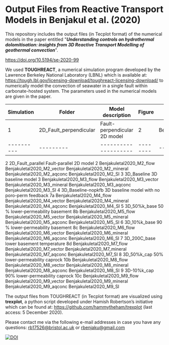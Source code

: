 <h1>Output Files from Reactive Transport Models in Benjakul et al. (2020)</h2>

This repository includes the output files (in Tecplot format) of the numerical models in the paper entitled "<b><i>Understanding controls on hydrothermal dolomitisation: insights from 3D Reactive Transport Modelling of geothermal convection</i></b>".

https://doi.org/10.5194/se-2020-99

We used <b>TOUGHREACT</b>, a numerical simulation program developed by the Lawrence Berkeley National Laboratory (LBNL) which is available at: https://tough.lbl.gov/licensing-download/toughreact-licensing-download/ to numerically model the convection of seawater in a single fault within carbonate-hosted system. The parameters used in the numerical models are given in the paper.

|Simulation |	Folder |	Model description	| Figure |	Flow dataA |	Flow vectorB |	MineralC |	AqconcD |	SIE |
|-----------|--------|--------------------|--------|-------------|---------------|-----------|----------|-----|
| 1 |	2D_Fault_perpendicular |	Fault-perpendicular 2D model |	2 |	Benjakuletal2020_M1_flow |	Benjakuletal2020_M1_vector |	Benjakuletal2020_M1_mineral	| Benjakuletal2020_M1_aqconc |	Benjakuletal2020_M1_SI |
|----------|---------|--------------------|--------|-------------|---------------|-----------|----------|-----|
2	2D_Fault_parallel	Fault-parallel 2D model	2	Benjakuletal2020_M2_flow	Benjakuletal2020_M2_vector	Benjakuletal2020_M2_mineral	Benjakuletal2020_M2_aqconc	Benjakuletal2020_M2_SI
3	3D_Baseline	3D baseline model	3	Benjakuletal2020_M3_flow	Benjakuletal2020_M3_vector	Benjakuletal2020_M3_mineral	Benjakuletal2020_M3_aqconc	Benjakuletal2020_M3_SI
4	3D_Baseline-nopkfb	3D baseline model with no poro-perm feedback	7a	Benjakuletal2020_M4_flow	Benjakuletal2020_M4_vector	Benjakuletal2020_M4_mineral	Benjakuletal2020_M4_aqconc	Benjakuletal2020_M4_SI
5	3D_50%k_base	50 % lower-permeability basement	8b	Benjakuletal2020_M5_flow	Benjakuletal2020_M5_vector	Benjakuletal2020_M5_mineral	Benjakuletal2020_M5_aqconc	Benjakuletal2020_M5_SI
6	3D_10%k_base	90 % lower-permeability basement	8c	Benjakuletal2020_M6_flow	Benjakuletal2020_M6_vector	Benjakuletal2020_M6_mineral	Benjakuletal2020_M6_aqconc	Benjakuletal2020_M6_SI
7	3D_200C_base	lower basement temperature	8d	Benjakuletal2020_M7_flow	Benjakuletal2020_M7_vector	Benjakuletal2020_M7_mineral	Benjakuletal2020_M7_aqconc	Benjakuletal2020_M7_SI
8	3D_50%k_cap	50% lower-permeability caprock	10b	Benjakuletal2020_M8_flow	Benjakuletal2020_M8_vector	Benjakuletal2020_M8_mineral	Benjakuletal2020_M8_aqconc	Benjakuletal2020_M8_SI
9	3D-10%k_cap	90% lower-permeability caprock	10c	Benjakuletal2020_M9_flow	Benjakuletal2020_M9_vector	Benjakuletal2020_M9_mineral	Benjakuletal2020_M9_aqconc	Benjakuletal2020_M9_SI

The output files from TOUGHREACT (in Tecplot format) are visualized using <b>trexplot</b>, a python script developed under Hamish Robertson’s initiative which can be found at: https://github.com/hammytheham/trexplot (last access: 5 December 2020).

Please contact me via the following e-mail addresses in case you have any questions:
rb17526@bristol.ac.uk or rbenjaku@gmail.com

[![DOI](https://zenodo.org/badge/318801734.svg)](https://zenodo.org/badge/latestdoi/318801734)
